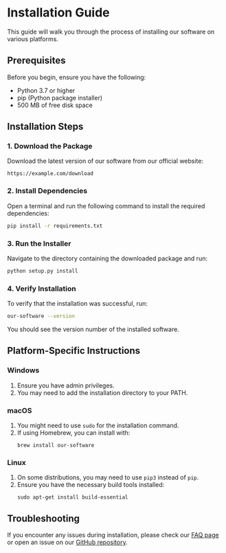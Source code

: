 # Installation Guide

This guide will walk you through the process of installing our software on various platforms.

## Prerequisites

Before you begin, ensure you have the following:

- Python 3.7 or higher
- pip (Python package installer)
- 500 MB of free disk space

## Installation Steps

### 1. Download the Package

Download the latest version of our software from our official website:

```
https://example.com/download
```

### 2. Install Dependencies

Open a terminal and run the following command to install the required dependencies:

```bash
pip install -r requirements.txt
```

### 3. Run the Installer

Navigate to the directory containing the downloaded package and run:

```bash
python setup.py install
```

### 4. Verify Installation

To verify that the installation was successful, run:

```bash
our-software --version
```

You should see the version number of the installed software.

## Platform-Specific Instructions

### Windows

1. Ensure you have admin privileges.
2. You may need to add the installation directory to your PATH.

### macOS

1. You might need to use `sudo` for the installation command.
2. If using Homebrew, you can install with:
   ```
   brew install our-software
   ```

### Linux

1. On some distributions, you may need to use `pip3` instead of `pip`.
2. Ensure you have the necessary build tools installed:
   ```
   sudo apt-get install build-essential
   ```

## Troubleshooting

If you encounter any issues during installation, please check our [FAQ page](https://example.com/faq) or open an issue on our [GitHub repository](https://github.com/example/our-software).